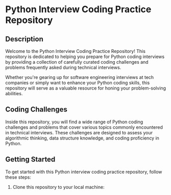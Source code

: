 # Python Interview Coding Practice Repository

## Description

Welcome to the Python Interview Coding Practice Repository! This repository is dedicated to helping you prepare for Python coding interviews by providing a collection of carefully curated coding challenges and problems frequently asked during technical interviews.

Whether you're gearing up for software engineering interviews at tech companies or simply want to enhance your Python coding skills, this repository will serve as a valuable resource for honing your problem-solving abilities.

## Coding Challenges

Inside this repository, you will find a wide range of Python coding challenges and problems that cover various topics commonly encountered in technical interviews. These challenges are designed to assess your algorithmic thinking, data structure knowledge, and coding proficiency in Python.

## Getting Started

To get started with this Python interview coding practice repository, follow these steps:

1. Clone this repository to your local machine:
